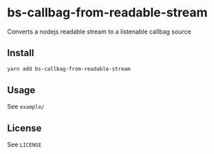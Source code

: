 # bs-callbag-from-readable-stream

Converts a nodejs readable stream to a listenable callbag source


## Install

```sh
yarn add bs-callbag-from-readable-stream
```


## Usage

See `example/`


## License

See `LICENSE`
